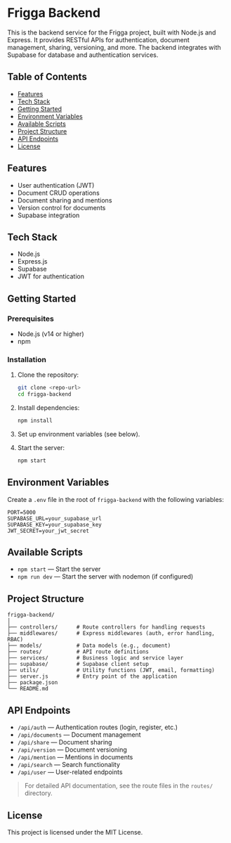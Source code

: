 # Frigga Backend

This is the backend service for the Frigga project, built with Node.js and Express. It provides RESTful APIs for authentication, document management, sharing, versioning, and more. The backend integrates with Supabase for database and authentication services.

## Table of Contents

- [Features](#features)
- [Tech Stack](#tech-stack)
- [Getting Started](#getting-started)
- [Environment Variables](#environment-variables)
- [Available Scripts](#available-scripts)
- [Project Structure](#project-structure)
- [API Endpoints](#api-endpoints)
- [License](#license)

## Features

- User authentication (JWT)
- Document CRUD operations
- Document sharing and mentions
- Version control for documents
- Supabase integration

## Tech Stack

- Node.js
- Express.js
- Supabase
- JWT for authentication

## Getting Started

### Prerequisites

- Node.js (v14 or higher)
- npm

### Installation

1. Clone the repository:
   ```bash
   git clone <repo-url>
   cd frigga-backend
   ```

2. Install dependencies:
   ```bash
   npm install
   ```

3. Set up environment variables (see below).

4. Start the server:
   ```bash
   npm start
   ```

## Environment Variables

Create a `.env` file in the root of `frigga-backend` with the following variables:

```env
PORT=5000
SUPABASE_URL=your_supabase_url
SUPABASE_KEY=your_supabase_key
JWT_SECRET=your_jwt_secret
```

## Available Scripts

- `npm start` — Start the server
- `npm run dev` — Start the server with nodemon (if configured)

## Project Structure

```
frigga-backend/
│
├── controllers/      # Route controllers for handling requests
├── middlewares/      # Express middlewares (auth, error handling, RBAC)
├── models/           # Data models (e.g., document)
├── routes/           # API route definitions
├── services/         # Business logic and service layer
├── supabase/         # Supabase client setup
├── utils/            # Utility functions (JWT, email, formatting)
├── server.js         # Entry point of the application
├── package.json
└── README.md
```

## API Endpoints

- `/api/auth` — Authentication routes (login, register, etc.)
- `/api/documents` — Document management
- `/api/share` — Document sharing
- `/api/version` — Document versioning
- `/api/mention` — Mentions in documents
- `/api/search` — Search functionality
- `/api/user` — User-related endpoints

> For detailed API documentation, see the route files in the `routes/` directory.

## License

This project is licensed under the MIT License.
